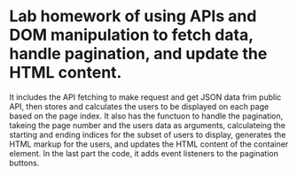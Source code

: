 # Lab homework of using APIs and DOM manipulation to fetch data, handle pagination, and update the HTML content.
It includes the API fetching to make request and get JSON data frim public API, then stores and calculates the users to be displayed on each page based on the page index.
It also has the functuon to handle the pagination, takeing the page number and the users data as arguments, calculateing the starting and ending indices for the subset of users to display, generates the HTML markup for the users, and updates the HTML content of the container element.
In the last part the code, it adds event listeners to the pagination buttons.

